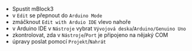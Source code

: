 - Spustit mBlock3
- v `Edit` se přepnout do `Arduino Mode`
- zmáčknout `Edit with Arduio IDE` vlevo nahoře
- v Arduino IDE v `Nástroje` vybrat `Vývojová deska`/`Arduino/Genuino Uno`
- zkontrolovat, zda v `Nástroje`/`Port` je připojeno na nějaký COM
- úpravy poslat pomocí `Projekt`/`Nahrát`
